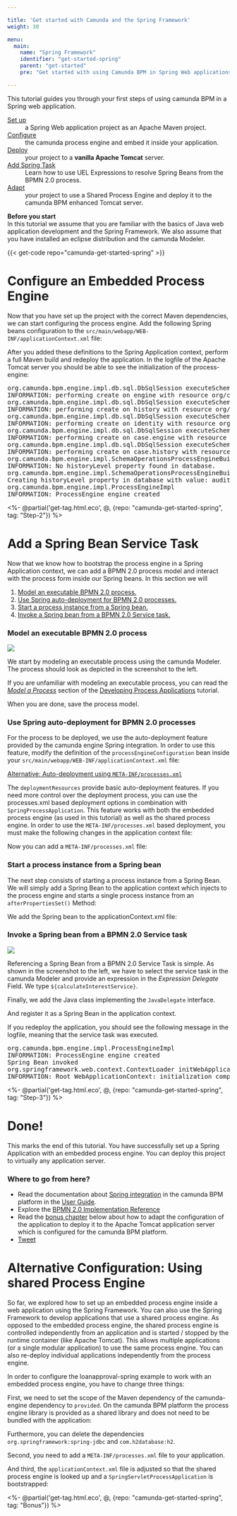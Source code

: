 ```yaml
---

title: 'Get started with Camunda and the Spring Framework'
weight: 30

menu:
  main:
    name: "Spring Framework"
    identifier: "get-started-spring"
    parent: "get-started"
    pre: "Get started with using Camunda BPM in Spring Web applications. Learn how to embed the process engine inside a Spring application, invoke Spring Beans from BPMN 2.0 Service Tasks and deploy to a vanilla Apache Tomcat application server. Stop there or adjust the project to deploy it to a shared process engine on Camunda BPM for Apache Tomcat."

---
```


This tutorial guides you through your first steps of using camunda BPM in a Spring web application.

<dl class="dl-horizontal">
  <dt>
    <a href ="ref:#tutorial-set-up-your-project">Set up</a>
  </dt>
  <dd>
    a Spring Web application project as an Apache Maven project.
  </dd>
  <dt>
    <a href = "ref:#tutorial-configure-an-embedded-process-engine">Configure</a>
  </dt>
  <dd>
    the camunda process engine and embed it inside your application.
  </dd>
  <dt>
    <a href = "ref:#tutorial-configure-an-embedded-process-engine">Deploy</a>
  </dt>
  <dd>
    your project to a <strong>vanilla Apache Tomcat</strong> server.
  </dd>
  <dt>
    <a href = "ref:#tutorial-add-a-spring-bean-service-task">Add Spring Task</a>
  </dt>
  <dd>
    Learn how to use UEL Expressions to resolve Spring Beans from the BPMN 2.0 process.
  </dd>
  <dt>
    <a href = "ref:#bonus-chapter-use-shared-process-engine-on-apache-tomcat">Adapt</a>
  </dt>
  <dd>
    your project to use a Shared Process Engine and deploy it to the camunda BPM enhanced Tomcat server.
  </dd>
</dl>

<div class="alert alert-info">
  <p>
    <strong>Before you start</strong><br/>
    In this tutorial we assume that you are familiar with the basics of Java web application development and the Spring Framework. We also assume that you have installed an eclipse distribution and the camunda Modeler.
  </p>
</div>

{{< get-code repo="camunda-get-started-spring" >}}

# Configure an Embedded Process Engine

Now that you have set up the project with the correct Maven dependencies, we can start configuring the process engine. Add the following Spring beans configuration to the `src/main/webapp/WEB-INF/applicationContext.xml` file:

<div class="app-source" data-source-code="embeddedEngine.xml" annotate="code-annotations" ></div>

After you added these definitions to the Spring Application context, perform a full Maven build and redeploy the application. In the logfile of the Apache Tomcat server you should be able to see the initialization of the process-engine:

<pre class="console">
org.camunda.bpm.engine.impl.db.sql.DbSqlSession executeSchemaResource
INFORMATION: performing create on engine with resource org/camunda/bpm/engine/db/create/activiti.h2.create.engine.sql
org.camunda.bpm.engine.impl.db.sql.DbSqlSession executeSchemaResource
INFORMATION: performing create on history with resource org/camunda/bpm/engine/db/create/activiti.h2.create.history.sql
org.camunda.bpm.engine.impl.db.sql.DbSqlSession executeSchemaResource
INFORMATION: performing create on identity with resource org/camunda/bpm/engine/db/create/activiti.h2.create.identity.sql
org.camunda.bpm.engine.impl.db.sql.DbSqlSession executeSchemaResource
INFORMATION: performing create on case.engine with resource org/camunda/bpm/engine/db/create/activiti.h2.create.case.engine.sql
org.camunda.bpm.engine.impl.db.sql.DbSqlSession executeSchemaResource
INFORMATION: performing create on case.history with resource org/camunda/bpm/engine/db/create/activiti.h2.create.case.history.sql
org.camunda.bpm.engine.impl.SchemaOperationsProcessEngineBuild checkHistoryLevel
INFORMATION: No historyLevel property found in database.
org.camunda.bpm.engine.impl.SchemaOperationsProcessEngineBuild dbCreateHistoryLevel
Creating historyLevel property in database with value: audit
org.camunda.bpm.engine.impl.ProcessEngineImpl <init>
INFORMATION: ProcessEngine engine created
</pre>

<%- @partial('get-tag.html.eco', @, {repo: "camunda-get-started-spring", tag: "Step-2"}) %>

# Add a Spring Bean Service Task

Now that we know how to bootstrap the process engine in a Spring Application context, we can add a BPMN 2.0 process
model and interact with the process form inside our Spring beans. In this section we will

1. [Model an executable BPMN 2.0 process.](#servicetask/model)
2. [Use Spring auto-deployment for BPMN 2.0 processes.](#servicetask/deploy)
3. [Start a process instance from a Spring bean.](#servicetask/start)
4. [Invoke a Spring bean from a BPMN 2.0 Service task.](#servicetask/invoke)

<section id="servicetask/model">
  <h3>Model an executable BPMN 2.0 process</h3>
  <div class="row">
    <div class="col-xs-6 col-sm-6 col-md-3">
      <img data-img-thumb src="ref:asset:/assets/img/getting-started/spring-framework/process-model.png"/>
    </div>
    <div class="col-xs-9 col-sm-9 col-md-9">
      <p>
        We start by modeling an executable process using the camunda Modeler. The process should look as depicted in the screenshot to the left.
      </p>
      <div class="alert alert-info">
        If you are unfamiliar with modeling an executable process, you can read the <a href ="ref:/guides/getting-started-guides/developing-process-applications/#tutorial-model-a-process"><em>Model a Process</em></a> section of the <a href="ref:/guides/getting-started-guides/developing-process-applications/">Developing Process Applications</a> tutorial.
      </div>
      <p>
        When you are done, save the process model.
      </p>
    </div>
  </div>
</section>

<section id="servicetask/deploy">
  <h3>Use Spring auto-deployment for BPMN 2.0 processes</h3>
  <div class="row">
    <div class="col-md-12">
      <p>
        For the process to be deployed, we use the auto-deployment feature provided by the camunda engine Spring integration. In order to use this feature, modify the definition of the <code>processEngineConfiguration</code> bean inside your <code>src/main/webapp/WEB-INF/applicationContext.xml</code> file:
      </p>
      <div class="app-source" data-source-code="autodeployment" annotate="code-annotations" ></div>
    </div>
  </div>

  <div class="panel-group" id="accAutoDeployment">
    <div class="panel panel-default">
      <div class="panel-heading">
        <a class="accordion-toggle collapsed" data-toggle="collapse" data-parent="#accAutoDeployment" href="#accAutoDeploymentCollapsed"> <i class="icon-thumbs-up"></i>
          Alternative: Auto-deployment using <code>META-INF/processes.xml</code>
        </a>
      </div>
      <div id="accAutoDeploymentCollapsed" class="panel-collapse collapse">
        <div class="panel-body">
          <p>
            The <code>deploymentResources</code> provide basic auto-deployment features. If you need more control over the deployment process, you can use the processes.xml based deployment options in combination with <code>SpringProcessApplication</code>. This feature works with both the embedded process engine (as used in this tutorial) as well as the shared process engine. In order to use the <code>META-INF/processes.xml</code> based deployment, you must make the following changes in the application context file:
          </p>
          <div class="app-source" data-source-code="applicationContext-withSpringPa" annotate="code-annotations" ></div>
          <p>
            Now you can add a <code>META-INF/processes.xml</code> file:
          </p>
          <div class="app-source" data-source-code="processes.xml" annotate="code-annotations" ></div>
        </div>
      </div>
    </div>
  </div>
</section>

<section id="servicetask/start">
  <h3>Start a process instance from a Spring bean</h3>
  <div class="row">
    <div class="col-md-12">
      <p>
        The next step consists of starting a process instance from a Spring Bean. We will simply add a Spring Bean to the application context which injects to the process engine and starts a single process instance from an <code>afterPropertiesSet()</code> Method:
      </p>
      <div class="app-source" data-source-code="starter-java" annotate="code-annotations" ></div>
      <p>
        We add the Spring bean to the applicationContext.xml file:
      </p>
      <div class="app-source" data-source-code="starter-xml" annotate="code-annotations" ></div>
    </div>
  </div>
</section>

<section id="servicetask/invoke">
  <h3>Invoke a Spring bean from a BPMN 2.0 Service task</h3>
  <div class="row">
    <div class="col-xs-6 col-sm-6 col-md-3">
      <img data-img-thumb src="ref:asset:/assets/img/getting-started/spring-framework/service-task.png"/>
    </div>
    <div class="col-xs-9 col-sm-9 col-md-9">
      <p>
        Referencing a Spring Bean from a BPMN 2.0 Service Task is simple. As shown in the screenshot to the left, we have to select the service task in the camunda Modeler and provide an expression in the <em>Expression Delegate</em> Field. We type <code>${calculateInterestService}</code>.
      </p>
    </div>
  </div>
  <p>Finally, we add the Java class implementing the <code>JavaDelegate</code> interface.</p>
  <div class="app-source" data-source-code="service-java" annotate="code-annotations" ></div>
  <p>And register it as a Spring Bean in the application context.</p>
  <div class="app-source" data-source-code="service-xml" annotate="code-annotations" ></div>
  <p>
    If you redeploy the application, you should see the following message in the logfile, meaning that the service task was executed.
  </p>
  <pre class="console">
org.camunda.bpm.engine.impl.ProcessEngineImpl <init>
INFORMATION: ProcessEngine engine created
Spring Bean invoked
org.springframework.web.context.ContextLoader initWebApplicationContext
INFORMATION: Root WebApplicationContext: initialization completed in 1960 ms
</pre>
</section>

<%- @partial('get-tag.html.eco', @, {repo: "camunda-get-started-spring", tag: "Step-3"}) %>

# Done!

<div class="row">
  <div class="col-md-12">
    <p>
      This marks the end of this tutorial. You have successfully set up a Spring Application with an embedded process engine. You can deploy this project to virtually any application server.
    </p>
    <h3>Where to go from here?</h3>
    <ul>
      <li>
        Read the documentation about <a href ="ref:/guides/user-guide/#spring-framework-integration">Spring integration</a> in the camunda BPM platform in the <a href ="ref:/guides/user-guide/">User Guide</a>.
      </li>
      <li>
        Explore the <a href="http://docs.camunda.org/api-references/bpmn20/">BPMN 2.0 Implementation Reference</a>
      </li>
      <li>
        Read the <a href ="ref:#bonus-chapter">bonus chapter</a> below about how to adapt the configuration of the application to deploy it to the Apache Tomcat application server which is configured for the camunda BPM platform.
      </li>
      <li>
        <a href="https://twitter.com/share" class="twitter-share-button" data-url="http://docs.camunda.org/latest/guides/getting-started-guides/"
           data-text="Whohoo! I just developed a Spring #BPMN Process Application." data-size="large" data-hashtags="camunda">Tweet</a>
      </li>
    </ul>
  </div>
</div>

# Alternative Configuration: Using shared Process Engine

So far, we explored how to set up an embedded process engine inside a web application using the Spring Framework. You can also use the Spring Framework to develop applications that use a shared process engine. As opposed to the embedded process engine, the shared process engine is controlled independently from an application and is started / stopped by the runtime container (like Apache Tomcat). This allows multiple applications (or a single modular application) to use the same process engine. You can also re-deploy individual applications independently from the process engine.

In order to configure the loanapproval-spring example to work with an embedded process engine, you have to change three things:

First, we need to set the scope of the Maven dependency of the camunda-engine dependency to `provided`. On the camunda BPM platform the process engine library is provided as a shared library and does not need to be bundled with the application:

<div class="app-source" data-source-code="provided-engine" annotate="code-annotations" ></div>

Furthermore, you can delete the dependencies `org.springframework:spring-jdbc` and `com.h2database:h2`.

Second, you need to add a `META-INF/processes.xml` file to your application.

<div class="app-source" data-source-code="platform-processes.xml" annotate="code-annotations" ></div>

And third, the `applicationContext.xml` file is adjusted so that the shared process engine is looked up and a `SpringServletProcessApplication` is bootstrapped:

<div class="app-source" data-source-code="managed-engine-lookup" annotate="code-annotations" ></div>

<%- @partial('get-tag.html.eco', @, {repo: "camunda-get-started-spring", tag: "Bonus"}) %>

<section class="placeholder"></section>
<div class="bootstrap-code">
<script type="text/xml" id="pom.xml">
<project xmlns="http://maven.apache.org/POM/4.0.0" xmlns:xsi="http://www.w3.org/2001/XMLSchema-instance"
         xsi:schemaLocation="http://maven.apache.org/POM/4.0.0 http://maven.apache.org/xsd/maven-4.0.0.xsd">
  <modelVersion>4.0.0</modelVersion>
  <groupId>org.camunda.bpm.getstarted</groupId>
  <artifactId>loanapproval-spring</artifactId>
  <version>0.1.0-SNAPSHOT</version>
  <packaging>war</packaging>

  <properties>
    <camunda.version>7.3.0</camunda.version>
    <spring.version>3.1.2.RELEASE</spring.version>
  </properties>

  <!-- import camunda BOM to ensure correct versions of camunda projects -->
  <dependencyManagement>
    <dependencies>
      <dependency>
        <groupId>org.camunda.bpm</groupId>
        <artifactId>camunda-bom</artifactId>
        <version>${camunda.version}</version>
        <scope>import</scope>
        <type>pom</type>
      </dependency>
    </dependencies>
  </dependencyManagement>

  <dependencies>
    <dependency>
      <groupId>org.camunda.bpm</groupId>
      <artifactId>camunda-engine</artifactId>
    </dependency>
    <dependency>
      <groupId>org.camunda.bpm</groupId>
      <artifactId>camunda-engine-spring</artifactId>
    </dependency>
    <dependency>
      <groupId>org.springframework</groupId>
      <artifactId>spring-web</artifactId>
      <version>${spring.version}</version>
    </dependency>
    <dependency>
      <groupId>org.springframework</groupId>
      <artifactId>spring-jdbc</artifactId>
      <version>${spring.version}</version>
    </dependency>
    <dependency>
      <groupId>com.h2database</groupId>
      <artifactId>h2</artifactId>
      <version>1.3.171</version>
    </dependency>
  </dependencies>

</project>
</script>

<script type="text/xml" id="web.xml">
<web-app xmlns="http://java.sun.com/xml/ns/javaee" xmlns:xsi="http://www.w3.org/2001/XMLSchema-instance"
         xsi:schemaLocation="http://java.sun.com/xml/ns/javaee
                    http://java.sun.com/xml/ns/javaee/web-app_3_0.xsd" version="3.0">

  <context-param>
    <param-name>contextConfigLocation</param-name>
    <param-value>/WEB-INF/applicationContext.xml</param-value>
  </context-param>

  <listener>
    <listener-class>org.springframework.web.context.ContextLoaderListener</listener-class>
  </listener>

</web-app>
</script>

<script type="text/xml" id="applicationContext.xml">
<beans xmlns="http://www.springframework.org/schema/beans"
       xmlns:xsi="http://www.w3.org/2001/XMLSchema-instance"
       xsi:schemaLocation="http://www.springframework.org/schema/beans
                         http://www.springframework.org/schema/beans/spring-beans.xsd">
</beans>
</script>

<script type="text/xml" id="embeddedEngine.xml">
<bean id="dataSource" class="org.springframework.jdbc.datasource.TransactionAwareDataSourceProxy">
  <property name="targetDataSource">
    <bean class="org.springframework.jdbc.datasource.SimpleDriverDataSource">
      <property name="driverClass" value="org.h2.Driver" />
      <property name="url"
                value="jdbc:h2:mem:process-engine;DB_CLOSE_DELAY=1000" />
      <property name="username" value="sa" />
      <property name="password" value="" />
    </bean>
  </property>
</bean>

<bean id="transactionManager" class="org.springframework.jdbc.datasource.DataSourceTransactionManager">
  <property name="dataSource" ref="dataSource" />
</bean>

<bean id="processEngineConfiguration" class="org.camunda.bpm.engine.spring.SpringProcessEngineConfiguration">
  <property name="processEngineName" value="engine" />
  <property name="dataSource" ref="dataSource" />
  <property name="transactionManager" ref="transactionManager" />
  <property name="databaseSchemaUpdate" value="true" />
  <property name="jobExecutorActivate" value="false" />
</bean>

<bean id="processEngine" class="org.camunda.bpm.engine.spring.ProcessEngineFactoryBean">
  <property name="processEngineConfiguration" ref="processEngineConfiguration" />
</bean>

<bean id="repositoryService" factory-bean="processEngine" factory-method="getRepositoryService" />
<bean id="runtimeService" factory-bean="processEngine" factory-method="getRuntimeService" />
<bean id="taskService" factory-bean="processEngine" factory-method="getTaskService" />
<bean id="historyService" factory-bean="processEngine" factory-method="getHistoryService" />
<bean id="managementService" factory-bean="processEngine" factory-method="getManagementService" />
</script>

<script type="text/xml" id="autodeployment">
<bean id="processEngineConfiguration" class="org.camunda.bpm.engine.spring.SpringProcessEngineConfiguration">
  <property name="processEngineName" value="engine" />
  <property name="dataSource" ref="dataSource" />
  <property name="transactionManager" ref="transactionManager" />
  <property name="databaseSchemaUpdate" value="true" />
  <property name="jobExecutorActivate" value="false" />
  <property name="deploymentResources" value="classpath*:*.bpmn" />
</bean>
</script>

<script type="text/xml" id="applicationContext-withSpringPa">
<bean id="processEngineConfiguration" class="org.camunda.bpm.engine.spring.SpringProcessEngineConfiguration">
  <property name="processEngineName" value="engine" />
  <property name="dataSource" ref="dataSource" />
  <property name="transactionManager" ref="transactionManager" />
  <property name="databaseSchemaUpdate" value="true" />
  <property name="jobExecutorActivate" value="false" />
</bean>

<bean id="processEngine" class="org.camunda.bpm.engine.spring.container.ManagedProcessEngineFactoryBean">
  <property name="processEngineConfiguration" ref="processEngineConfiguration" />
</bean>

<bean id="repositoryService" factory-bean="processEngine" factory-method="getRepositoryService" />
<bean id="runtimeService" factory-bean="processEngine" factory-method="getRuntimeService" />
<bean id="taskService" factory-bean="processEngine" factory-method="getTaskService" />
<bean id="historyService" factory-bean="processEngine" factory-method="getHistoryService" />
<bean id="managementService" factory-bean="processEngine" factory-method="getManagementService" />

<bean id="processApplication" class="org.camunda.bpm.engine.spring.application.SpringServletProcessApplication" depends-on="processEngine" />
</script>

<script type="text/xml" id="processes.xml">
<?xml version="1.0" encoding="UTF-8" ?>

<process-application
    xmlns="http://www.camunda.org/schema/1.0/ProcessApplication"
    xmlns:xsi="http://www.w3.org/2001/XMLSchema-instance">

  <process-archive name="loan-approval">
    <process-engine>engine</process-engine>
    <properties>
      <property name="isDeleteUponUndeploy">false</property>
      <property name="isScanForProcessDefinitions">true</property>
    </properties>
  </process-archive>

</process-application>
</script>

<script type="text/xml" id="starter-java">
public class Starter implements InitializingBean {

  @Autowired
  private RuntimeService runtimeService;

  public void afterPropertiesSet() throws Exception {
    runtimeService.startProcessInstanceByKey("loanApproval");
  }

  public void setRuntimeService(RuntimeService runtimeService) {
    this.runtimeService = runtimeService;
  }
}
</script>

<script type="text/xml" id="starter-xml">
<beans xmlns="http://www.springframework.org/schema/beans"
       xmlns:xsi="http://www.w3.org/2001/XMLSchema-instance"
       xmlns:context="http://www.springframework.org/schema/context"
       xsi:schemaLocation="http://www.springframework.org/schema/beans
                         http://www.springframework.org/schema/beans/spring-beans.xsd
                         http://www.springframework.org/schema/context
                         http://www.springframework.org/schema/context/spring-context-2.5.xsd" >

  ...

  <context:annotation-config />

  <bean class="org.camunda.bpm.getstarted.loanapproval.Starter" />

  ...

</beans>
</script>

<script type="text/xml" id="starter-xml">
<beans xmlns="http://www.springframework.org/schema/beans"
       xmlns:xsi="http://www.w3.org/2001/XMLSchema-instance"
       xmlns:context="http://www.springframework.org/schema/context"
       xsi:schemaLocation="http://www.springframework.org/schema/beans
                         http://www.springframework.org/schema/beans/spring-beans.xsd
                         http://www.springframework.org/schema/context
                         http://www.springframework.org/schema/context/spring-context-2.5.xsd" >
  ...
  <context:annotation-config />
  <bean class="org.camunda.bpm.getstarted.loanapproval.Starter" />
  ...
</beans>
</script>

<script type="text/xml" id="service-java">
public class CalculateInterestService implements JavaDelegate {

  public void execute(DelegateExecution delegate) throws Exception {

    System.out.println("Spring Bean invoked.");

  }

}
</script>

<script type="text/xml" id="service-xml">
<beans xmlns="http://www.springframework.org/schema/beans"
       xmlns:xsi="http://www.w3.org/2001/XMLSchema-instance"
       xmlns:context="http://www.springframework.org/schema/context"
       xsi:schemaLocation="http://www.springframework.org/schema/beans
                         http://www.springframework.org/schema/beans/spring-beans.xsd
                         http://www.springframework.org/schema/context
                         http://www.springframework.org/schema/context/spring-context-2.5.xsd" >
  ...
  <context:annotation-config />

  <bean class="org.camunda.bpm.getstarted.loanapproval.Starter" />
  <bean id="calculateInterestService" class="org.camunda.bpm.getstarted.loanapproval.CalculateInterestService" />
  ...
</beans>
</script>

<script type="text/xml" id="provided-engine">
<dependency>
  <groupId>org.camunda.bpm</groupId>
  <artifactId>camunda-engine</artifactId>
  <version>${camunda.version}</version>
  <scope>provided</scope>
</dependency>
</script>

<script type="text/xml" id="managed-engine-lookup">
<beans xmlns="http://www.springframework.org/schema/beans"
       xmlns:xsi="http://www.w3.org/2001/XMLSchema-instance"
       xmlns:context="http://www.springframework.org/schema/context"
       xsi:schemaLocation="http://www.springframework.org/schema/beans
                         http://www.springframework.org/schema/beans/spring-beans.xsd
                         http://www.springframework.org/schema/context
                         http://www.springframework.org/schema/context/spring-context-2.5.xsd" >

  <!-- bind the process engine service as Spring Bean -->
  <bean name="processEngineService" class="org.camunda.bpm.BpmPlatform" factory-method="getProcessEngineService" />

  <!-- bind the default process engine as Spring Bean -->
  <bean name="processEngine" factory-bean="processEngineService" factory-method="getDefaultProcessEngine" />

  <bean id="repositoryService" factory-bean="processEngine" factory-method="getRepositoryService"/>
  <bean id="runtimeService" factory-bean="processEngine" factory-method="getRuntimeService"/>
  <bean id="taskService" factory-bean="processEngine" factory-method="getTaskService"/>
  <bean id="historyService" factory-bean="processEngine" factory-method="getHistoryService"/>
  <bean id="managementService" factory-bean="processEngine" factory-method="getManagementService"/>

  <!-- bootstrap the process application -->
  <bean id="processApplication" class="org.camunda.bpm.engine.spring.application.SpringServletProcessApplication" />

  <context:annotation-config />

  <bean class="org.camunda.bpm.getstarted.loanapproval.Starter" />
  <bean id="calculateInterestService" class="org.camunda.bpm.getstarted.loanapproval.CalculateInterestService" />

</beans>
</script>

<script type="text/xml" id="platform-processes.xml">
<?xml version="1.0" encoding="UTF-8" ?>

<process-application
    xmlns="http://www.camunda.org/schema/1.0/ProcessApplication"
    xmlns:xsi="http://www.w3.org/2001/XMLSchema-instance">

  <process-archive name="loan-approval">
    <process-engine>default</process-engine>
    <properties>
      <property name="isDeleteUponUndeploy">false</property>
      <property name="isScanForProcessDefinitions">true</property>
    </properties>
  </process-archive>

</process-application>
</script>

<script type="text/ng-template" id="code-annotations">
  {
    "pom.xml":
    {
    "camunda-engine": "The process engine is the component responsible for picking up your BPMN 2.0 processes and executing them.",
    "camunda-engine-spring": "Spring framework integration module for the process engine.",
    "spring-web": "The Spring web artifact declaratively pulls in the Spring core libraries.",
    "com.h2database": "We use an embedded H2 database for the process engine",
    "springsource-repo": "Repository for Spring artifacts.",
    "camunda-bpm-nexus" : "camunda nexus providing the Maven artifacts."

    },
    "web.xml":
    {
    "contextConfigLocation": "Location of Spring XML files",
    "ContextLoaderListener": "The listener that kick-starts Spring"
    },
    "embeddedEngine.xml":
    {
    "dataSource": "Configuration of the dataSource to be used by the process engine. In this case we use an in-memory H2 database.",
    "processEngineConfiguration": "The process engine configuration bean allows configuration of the process engine. In this case, the datasource and transaction manager properties are configured.",
    "ProcessEngineFactoryBean": "The Process Engine is created by a factory bean."
    },
    "autodeployment":
    {
    "classpath*:*.bpmn": "picks up all BPMN 2.0 files on the classpath and deploys them to the process engine."
    },
    "applicationContext-withSpringPa":
    {
    "processApplication": "Defining a SpringServletProcessApplication makes sure the META-INF/processes.xml file is picked up.",
    "ManagedProcessEngineFactoryBean": "Alternative Process Engine Factory Bean which registers the process engine with the ProcessEngineService.",
    "\"engine\"": "the name of the process engine. Must be referenced in the META-INF/processes.xml file."
    }
  }
</script>
</div>
